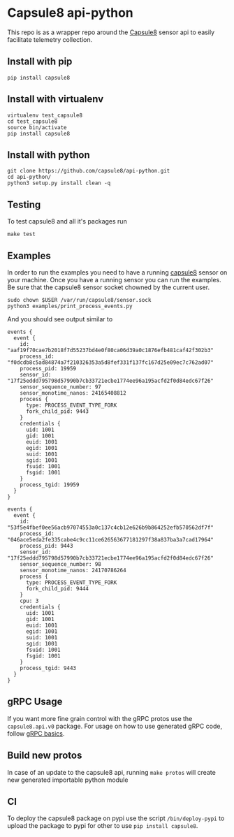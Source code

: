 # Capsule8 api-python

This repo is as a wrapper repo around the [Capsule8](https://github.com/capsule8/capsule8) sensor api to easily facilitate telemetry collection.

## Install with pip

```
pip install capsule8
```

## Install with virtualenv

```
virtualenv test_capsule8
cd test_capsule8
source bin/activate
pip install capsule8
```

## Install with python

```
git clone https://github.com/capsule8/api-python.git
cd api-python/
python3 setup.py install clean -q
```

## Testing

To test capsule8 and all it's packages run

```
make test
```

## Examples

In order to run the examples you need to have a running [capsule8](https://github.com/capsule8/capsule8) sensor on your machine. Once you have a running sensor you can run the examples. Be sure that the capsule8 sensor socket chowned by the current user.

```
sudo chown $USER /var/run/capsule8/sensor.sock
python3 examples/print_process_events.py
```

And you should see output similar to
```
events {
  event {
    id: "aaf19f70cae7b2018f7d55237bd4e0f80ca06d39a0c1876efb481caf42f302b3"
    process_id: "f0dcdb8c5ad84874a7f210326353a5d8fef331f137fc167d25e09ec7c762ad07"
    process_pid: 19959
    sensor_id: "17f25eddd795798d57990b7cb33721ecbe1774ee96a195acfd2f0d84edc67f26"
    sensor_sequence_number: 97
    sensor_monotime_nanos: 24165408812
    process {
      type: PROCESS_EVENT_TYPE_FORK
      fork_child_pid: 9443
    }
    credentials {
      uid: 1001
      gid: 1001
      euid: 1001
      egid: 1001
      suid: 1001
      sgid: 1001
      fsuid: 1001
      fsgid: 1001
    }
    process_tgid: 19959
  }
}

events {
  event {
    id: "53f5e4fbef0ee56acb97074553a0c137c4cb12e626b9b864252efb570562df7f"
    process_id: "046ace5eda2fe335cabe4c9cc11ce626563677181297f38a837ba3a7cad17964"
    process_pid: 9443
    sensor_id: "17f25eddd795798d57990b7cb33721ecbe1774ee96a195acfd2f0d84edc67f26"
    sensor_sequence_number: 98
    sensor_monotime_nanos: 24170786264
    process {
      type: PROCESS_EVENT_TYPE_FORK
      fork_child_pid: 9444
    }
    cpu: 3
    credentials {
      uid: 1001
      gid: 1001
      euid: 1001
      egid: 1001
      suid: 1001
      sgid: 1001
      fsuid: 1001
      fsgid: 1001
    }
    process_tgid: 9443
  }
}
```

## gRPC Usage

If you want more fine grain control with the gRPC protos use the `capsule8.api.v0` package. For usage on how to use generated gRPC code, follow [gRPC basics](https://grpc.io/docs/tutorials/basic/python.html).

## Build new protos

In case of an update to the capsule8 api, running `make protos` will create new generated importable python module

## CI

To deploy the capsule8 package on pypi use the script `/bin/deploy-pypi` to upload the package to pypi for other to use `pip install capsule8`.
